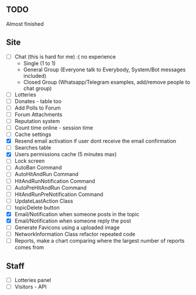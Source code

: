 ## TODO
Almost finished

## Site
- [ ] Chat (this is hard for me) :( no experience
    * Single (1 to 1)
    * General Group (Everyone talk to Everybody, System/Bot messages included)
    * Closed Group (Whatsapp/Telegram examples, add/remove people to chat group)
- [ ] Lotteries
- [ ] Donates - table too
- [ ] Add Polls to Forum
- [ ] Forum Attachments
- [ ] Reputation system
- [ ] Count time online - session time
- [ ] Cache settings
- [x] Resend email activation if user dont receive the email confirmation
- [ ] Searches table
- [x] Users permissions cache (5 minutes max)
- [ ] Lock screen
- [ ] AutoBan Command
- [ ] AutoHitAndRun Command
- [ ] HitAndRunNotification Command
- [ ] AutoPreHitAndRun Command
- [ ] HitAndRunPreNotification Command
- [ ] UpdateLastAction Class
- [ ] topicDelete button
- [x] Email/Notification when someone posts in the topic
- [x] Email/Notification when someone reply the post
- [ ] Generate Favicons using a uploaded image
- [ ] NetworkInformation Class refactor repeated code
- [ ] Reports, make a chart comparing where the largest number of reports comes from

## Staff
- [ ] Lotteries panel
- [ ] Visitors - API
